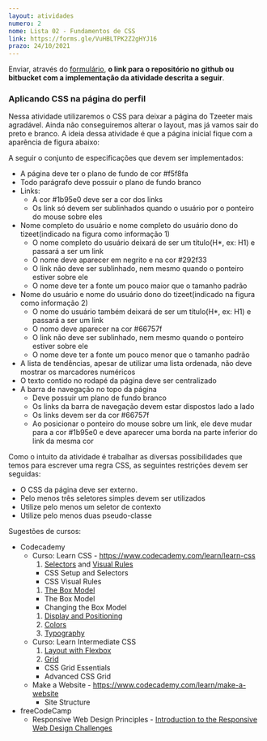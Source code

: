 ```yaml
---
layout: atividades
numero: 2
nome: Lista 02 - Fundamentos de CSS
link: https://forms.gle/VuHBLTPK2Z2gHYJ16
prazo: 24/10/2021
---
```


Enviar, através do <a href="{{ page.link }}" target="_blank">formulário</a>, **o link para o repositório no github ou bitbucket com a implementação da atividade descrita a seguir**. 

### Aplicando CSS na página do perfil

Nessa atividade utilizaremos o CSS para deixar a página do Tzeeter mais agradável. 
Ainda não conseguiremos alterar o layout, mas já vamos sair do preto e branco. 
A ideia dessa atividade é que a página inicial fique com a aparência de figura abaixo:



A seguir o conjunto de especificações que devem ser implementados:
  * A página deve ter o plano de fundo de cor #f5f8fa
  * Todo parágrafo deve possuir o plano de fundo branco
  * Links:
    * A cor #1b95e0 deve ser a cor dos links
    * Os link só devem ser sublinhados quando o usuário por o ponteiro do mouse sobre eles
  * Nome completo do usuário e nome completo do usuário dono do tizeet(indicado na figura como
informação 1)
    * O nome completo do usuário deixará de ser um título(H*, ex: H1) e passará a ser um link
    * O nome deve aparecer em negrito e na cor #292f33
    * O link não deve ser sublinhado, nem mesmo quando o ponteiro estiver sobre ele
    * O nome deve ter a fonte um pouco maior que o tamanho padrão
  * Nome do usuário e nome do usuário dono do tizeet(indicado na figura como informação 2)
    * O nome do usuário também deixará de ser um título(H*, ex: H1) e passará a ser um link
    * O nomo deve aparecer na cor #66757f
    * O link não deve ser sublinhado, nem mesmo quando o ponteiro estiver sobre ele
    * O nome deve ter a fonte um pouco menor que o tamanho padrão
  * A lista de tendências, apesar de utilizar uma lista ordenada, não deve mostrar os marcadores numéricos
  * O texto contido no rodapé da página deve ser centralizado
  * A barra de navegação no topo da página
    * Deve possuir um plano de fundo branco
    * Os links da barra de navegação devem estar dispostos lado a lado
    * Os links devem ser da cor #66757f
    * Ao posicionar o ponteiro do mouse sobre um link, ele deve mudar para a cor #1b95e0 e deve aparecer uma borda na parte inferior do link da mesma cor


Como o intuito da atividade é trabalhar as diversas possibilidades que temos para escrever uma regra CSS, as seguintes restrições devem ser seguidas:
* O CSS da página deve ser externo.
* Pelo menos três seletores simples devem ser utilizados 
* Utilize pelo menos um seletor de contexto
* Utilize pelo menos duas pseudo-classe

Sugestões de cursos:

- Codecademy
  - Curso: Learn CSS - <a href="https://www.codecademy.com/learn/learn-css" target="_blank">https://www.codecademy.com/learn/learn-css</a>
    1. <a href="https://www.codecademy.com/courses/learn-css/lessons/learn-css-setup-and-syntax/resume" target="_blank">Selectors</a> and <a href="https://www.codecademy.com/courses/learn-css/lessons/css-visual-rules/resume" target="_blank">Visual Rules</a>
      - CSS Setup and Selectors
      - CSS Visual Rules
    1. <a href="https://www.codecademy.com/courses/learn-css/lessons/box-model-intro/resume" target="_blank">The Box Model</a>
      - The Box Model
      - Changing the Box Model
    1. <a href="https://www.codecademy.com/courses/learn-css/lessons/css-display-positioning/resume" target="_blank">Display and Positioning</a>
    1. <a href="https://www.codecademy.com/courses/learn-css/lessons/color/resume" target="_blank">Colors</a>
    1. <a href="https://www.codecademy.com/courses/learn-css/lessons/css-typography/resume" target="_blank">Typography</a>
  - Curso: Learn Intermediate CSS
    1. <a href="https://www.codecademy.com/courses/learn-intermediate-css/lessons/learn-flexbox/resume" target="_blank">Layout with Flexbox</a>
    1. <a href="https://www.codecademy.com/courses/learn-intermediate-css/lessons/css-grid-essentials/resume" target="_blank">Grid</a>
      - CSS Grid Essentials
      - Advanced CSS Grid
  - Make a Website - <a href="https://www.codecademy.com/learn/make-a-website" target="_blank">https://www.codecademy.com/learn/make-a-website</a>
    - Site Structure
- freeCodeCamp
  - Responsive Web Design Principles - <a href="https://www.freecodecamp.org/learn/responsive-web-design/responsive-web-design-principles/" target="_blank">Introduction to the Responsive Web Design Challenges</a>

